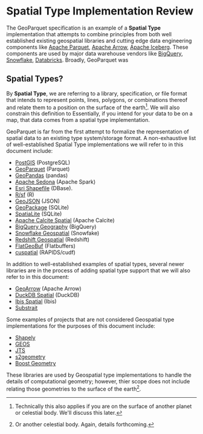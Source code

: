 # Spatial Type Implementation Review

The GeoParquet specification is an example of a **Spatial Type** implementation
that attempts to combine principles from both well established existing geospatial libraries
and cutting edge data engineering components like [Apache Parquet](https://parquet.apache.org),
[Apache Arrow](https://arrow.apache.org), [Apache Iceberg](https://iceberg.apache.org).
These components are used by major data warehouse vendors like
[BigQuery](https://cloud.google.com/bigquery),
[Snowflake](https://snowflake.com), [Databricks](https://databricks.com). Broadly,
GeoParquet was

## Spatial Types?

By **Spatial Type**, we are referring to a library, specification, or file format
that intends to represent points, lines, polygons, or combinations thereof and relate
them to a position on the surface of the earth[^1]. We will also constrain this
definition to  Essentially, if you intend for your
data to be on a map, that data comes from a spatial type implementation.

[^1]: Technically this also applies if you are on the surface of another planet or
celestial body. We'll discuss this later.

GeoParquet is far from the first attempt to formalize the representation of spatial
data to an existing type system/storage format. A non-exhaustive list of well-established
Spatial Type implementations we will refer to in this document include:

- [PostGIS](https://postgis.net/) (PostgreSQL)
- [GeoParquet](https://geoparquet.org) (Parquet)
- [GeoPandas](https://geopandas.org) (pandas)
- [Apache Sedona](https://sedona.apache.org) (Apache Spark)
- [Esri Shapefile](https://doc.arcgis.com/en/arcgis-online/reference/shapefiles.htm)
  (DBase).
- [R/sf](https://r-spatial.org/sf) (R)
- [GeoJSON](https://geojson.org/) (JSON)
- [GeoPackage](https://www.geopackage.org/) (SQLite)
- [SpatiaLite](https://www.gaia-gis.it/fossil/libspatialite/index) (SQLite)
- [Apache Calcite Spatial](https://calcite.apache.org/docs/spatial.html) (Apache Calcite)
- [BigQuery Geography](https://cloud.google.com/bigquery/docs/reference/standard-sql/geography_functions) (BigQuery)
- [Snowflake Geospatial](https://docs.snowflake.com/en/sql-reference/data-types-geospatial) (Snowfake)
- [Redshift Geospatial](https://docs.aws.amazon.com/redshift/latest/dg/geospatial-functions.html) (Redshift)
- [FlatGeoBuf](http://flatgeobuf.org/) (Flatbuffers)
- [cuspatial](https://docs.rapids.ai/api/cuspatial/stable/) (RAPIDS/cudf)

In addition to well-established examples of spatial types, several newer libraries are
in the process of adding spatial type support that we will also refer to in this document:

- [GeoArrow](https://geoarrow.org) (Apache Arrow)
- [DuckDB Spatial](https://github.com/duckdb/duckdb_spatial) (DuckDB)
- [Ibis Spatial](https://ibis-project.org/reference/expression-geospatial) (Ibis)
- [Substrait](https://github.com/substrait-io/substrait/blob/67f93b654e4cc60340a214ba90fe15c5e9de941b/extensions/functions_geometry.yaml)

Some examples of projects that are not considered Geospatial type implementations for
the purposes of this document include:

- [Shapely](https://github.com/shapely/shapely)
- [GEOS](https://libgeos.org)
- [JTS](https://locationtech.github.io/jts/)
- [s2geometry](http://s2geometry.io)
- [Boost Geometry](https://www.boost.org/doc/libs/1_86_0/libs/geometry/doc/html/index.html)

These libraries are used by Geospatial type implementations to handle the details of
computational geometry; however, thier scope does not include relating those geometries
to the surface of the earth[^2].

[^2]: Or another celestial body. Again, details forthcoming.

